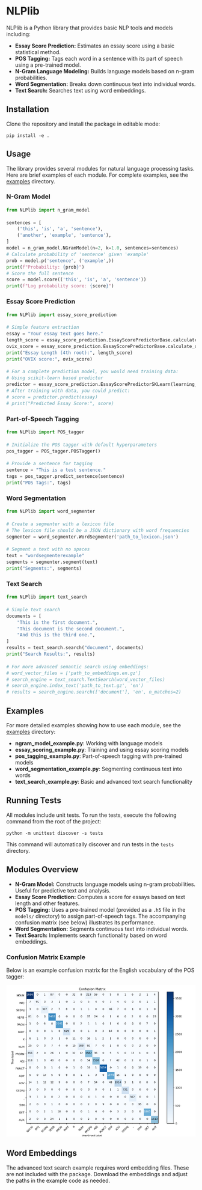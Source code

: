 # NLPlib

NLPlib is a Python library that provides basic NLP tools and models including:

- **Essay Score Prediction:** Estimates an essay score using a basic statistical method.
- **POS Tagging:** Tags each word in a sentence with its part of speech using a pre-trained model.
- **N-Gram Language Modeling:** Builds language models based on n-gram probabilities.
- **Word Segmentation:** Breaks down continuous text into individual words.
- **Text Search:** Searches text using word embeddings.

## Installation

Clone the repository and install the package in editable mode:

```
pip install -e .
```

## Usage

The library provides several modules for natural language processing tasks. 
Here are brief examples of each module. For complete examples, see the [examples](examples/) directory.

### N-Gram Model

```python
from NLPlib import n_gram_model

sentences = [
    ('this', 'is', 'a', 'sentence'),
    ('another', 'example', 'sentence'),
]
model = n_gram_model.NGramModel(n=2, k=1.0, sentences=sentences)
# Calculate probability of 'sentence' given 'example'
prob = model.p('sentence', ('example',))
print(f"Probability: {prob}")
# Score the full sentence
score = model.score(('this', 'is', 'a', 'sentence'))
print(f"Log probability score: {score}")
```

### Essay Score Prediction

```python
from NLPlib import essay_score_prediction

# Simple feature extraction
essay = "Your essay text goes here."
length_score = essay_score_prediction.EssayScorePredictorBase.calculate_length_4th_root(essay)
ovix_score = essay_score_prediction.EssayScorePredictorBase.calculate_ovix(essay)
print("Essay Length (4th root):", length_score)
print("OVIX score:", ovix_score)

# For a complete prediction model, you would need training data:
# Using scikit-learn based predictor
predictor = essay_score_prediction.EssayScorePredictorSKLearn(learning_rate=0.1, epochs=100)
# After training with data, you could predict:
# score = predictor.predict(essay)
# print("Predicted Essay Score:", score)
```

### Part-of-Speech Tagging

```python
from NLPlib import POS_tagger

# Initialize the POS tagger with default hyperparameters
pos_tagger = POS_tagger.POSTagger()

# Provide a sentence for tagging
sentence = "This is a test sentence."
tags = pos_tagger.predict_sentence(sentence)
print("POS Tags:", tags)
```

### Word Segmentation

```python
from NLPlib import word_segmenter

# Create a segmenter with a lexicon file
# The lexicon file should be a JSON dictionary with word frequencies
segmenter = word_segmenter.WordSegmenter('path_to_lexicon.json')

# Segment a text with no spaces
text = "wordsegmenterexample"
segments = segmenter.segment(text)
print("Segments:", segments)
```

### Text Search

```python
from NLPlib import text_search

# Simple text search
documents = [
    "This is the first document.",
    "This document is the second document.",
    "And this is the third one.",
]
results = text_search.search("document", documents)
print("Search Results:", results)

# For more advanced semantic search using embeddings:
# word_vector_files = ['path_to_embeddings.en.gz']
# search_engine = text_search.TextSearch(word_vector_files)
# search_engine.index_text('path_to_text.gz', 'en')
# results = search_engine.search(['document'], 'en', n_matches=2)
```

## Examples

For more detailed examples showing how to use each module, see the [examples](examples/) directory:

- **ngram_model_example.py**: Working with language models
- **essay_scoring_example.py**: Training and using essay scoring models
- **pos_tagging_example.py**: Part-of-speech tagging with pre-trained models
- **word_segmentation_example.py**: Segmenting continuous text into words
- **text_search_example.py**: Basic and advanced text search functionality

## Running Tests

All modules include unit tests. To run the tests, execute the following command from the root of the project:

```
python -m unittest discover -s tests
```

This command will automatically discover and run tests in the `tests` directory.

## Modules Overview

- **N-Gram Model:** Constructs language models using n-gram probabilities. Useful for predictive text and analysis.
- **Essay Score Prediction:** Computes a score for essays based on text length and other features.
- **POS Tagging:** Uses a pre-trained model (provided as a `.h5` file in the `models/` directory) to assign part-of-speech tags. The accompanying confusion matrix (see below) illustrates its performance.
- **Word Segmentation:** Segments continuous text into individual words.
- **Text Search:** Implements search functionality based on word embeddings.

### Confusion Matrix Example

Below is an example confusion matrix for the English vocabulary of the POS tagger:

![Confusion Matrix](images/Figure_conf_matrix_eng.png)

## Word Embeddings

The advanced text search example requires word embedding files. These are not included with the package. Download the embeddings and adjust the paths in the example code as needed.